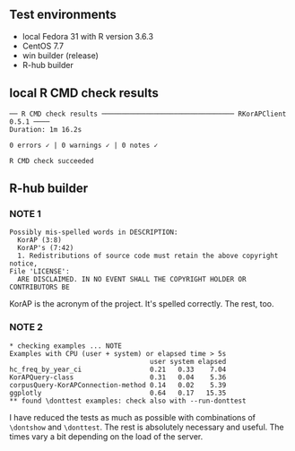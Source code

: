 ## Test environments
* local Fedora 31 with R version 3.6.3
* CentOS 7.7
* win builder (release)
* R-hub builder

## local R CMD check results
```
── R CMD check results ───────────────────────────────── RKorAPClient 0.5.1 ────
Duration: 1m 16.2s

0 errors ✓ | 0 warnings ✓ | 0 notes ✓

R CMD check succeeded
```

## R-hub builder
### NOTE 1
```
Possibly mis-spelled words in DESCRIPTION:
  KorAP (3:8)
  KorAP's (7:42)
  1. Redistributions of source code must retain the above copyright notice,
File 'LICENSE':
  ARE DISCLAIMED. IN NO EVENT SHALL THE COPYRIGHT HOLDER OR CONTRIBUTORS BE
```
KorAP is the acronym of the project. It's spelled correctly. The rest, too.

### NOTE 2
```
* checking examples ... NOTE
Examples with CPU (user + system) or elapsed time > 5s
                                   user system elapsed
hc_freq_by_year_ci                 0.21   0.33    7.04
KorAPQuery-class                   0.31   0.04    5.36
corpusQuery-KorAPConnection-method 0.14   0.02    5.39
ggplotly                           0.64   0.17   15.35
** found \donttest examples: check also with --run-donttest
```
I have reduced the tests as much as possible with combinations of  `\dontshow` and `\donttest`.
The rest is absolutely necessary and useful. The times vary a bit depending on the load of the server.
